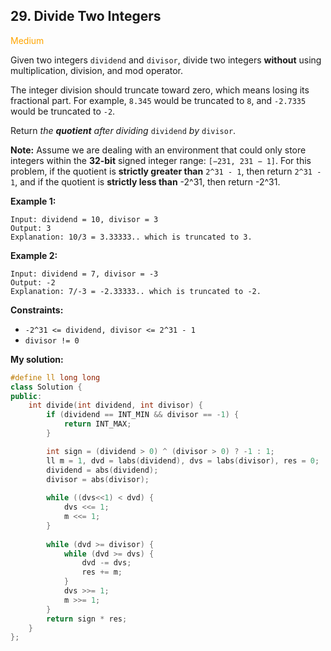## 29. Divide Two Integers
<span style="color:orange">Medium</span>

Given two integers `dividend` and `divisor`, divide two integers **without** using multiplication, division, and mod operator.

The integer division should truncate toward zero, which means losing its fractional part. For example, `8.345` would be truncated to `8`, and `-2.7335` would be truncated to `-2`.

Return *the **quotient** after dividing* `dividend` *by* `divisor`.

**Note:** Assume we are dealing with an environment that could only store integers within the **32-bit** signed integer range: `[−231, 231 − 1]`. For this problem, if the quotient is **strictly greater than** `2^31 - 1`, then return `2^31 - 1`, and if the quotient is **strictly less than** -2^31, then return -2^31.


**Example 1:**
```
Input: dividend = 10, divisor = 3
Output: 3
Explanation: 10/3 = 3.33333.. which is truncated to 3.
```
**Example 2:**
```
Input: dividend = 7, divisor = -3
Output: -2
Explanation: 7/-3 = -2.33333.. which is truncated to -2.
```
 
**Constraints:**

+ `-2^31 <= dividend, divisor <= 2^31 - 1`
+ `divisor != 0`

**My solution:**
```cpp
#define ll long long
class Solution {
public:
    int divide(int dividend, int divisor) {
        if (dividend == INT_MIN && divisor == -1) {
            return INT_MAX;
        }

        int sign = (dividend > 0) ^ (divisor > 0) ? -1 : 1;
        ll m = 1, dvd = labs(dividend), dvs = labs(divisor), res = 0;
        dividend = abs(dividend);
        divisor = abs(divisor);
        
        while ((dvs<<1) < dvd) {
            dvs <<= 1;
            m <<= 1;
        }
        
        while (dvd >= divisor) {
            while (dvd >= dvs) {
                dvd -= dvs;
                res += m;
            }
            dvs >>= 1;
            m >>= 1;
        }
        return sign * res;
    }
};
```
